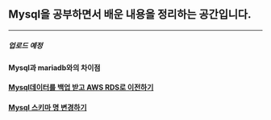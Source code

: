 ## Mysql을 공부하면서 배운 내용을 정리하는 공간입니다.

-----

##### 업로드 예정
#### Mysql과 mariadb와의 차이점

#### [Mysql데이터를 백업 받고 AWS RDS로 이전하기](https://github.com/C0deWave/mysql_study/blob/master/study/Mysql%EB%8D%B0%EC%9D%B4%ED%84%B0%EB%A5%BC%20%EB%B0%B1%EC%97%85%20%EB%B0%9B%EA%B3%A0%20AWS%20RDS%EB%A1%9C%20%EC%9D%B4%EC%A0%84%ED%95%98%EA%B8%B0.md)

#### [Mysql 스키마 명 변경하기](https://github.com/C0deWave/mysql_study/blob/master/study/Mysql%EC%8A%A4%ED%82%A4%EB%A7%88%EB%AA%85%20%EB%B3%80%EA%B2%BD%ED%95%98%EA%B8%B0.md)